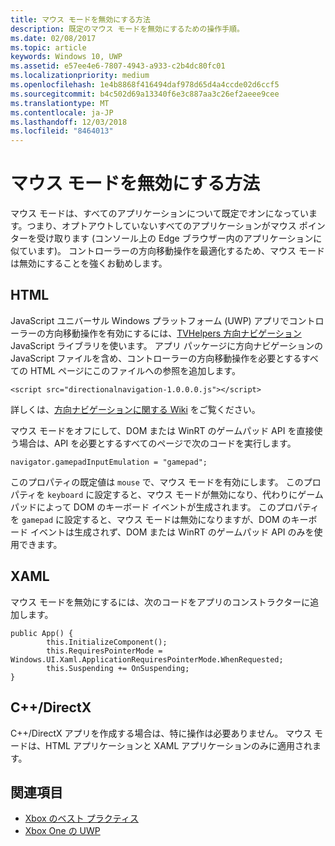```yaml
---
title: マウス モードを無効にする方法
description: 既定のマウス モードを無効にするための操作手順。
ms.date: 02/08/2017
ms.topic: article
keywords: Windows 10, UWP
ms.assetid: e57ee4e6-7807-4943-a933-c2b4dc80fc01
ms.localizationpriority: medium
ms.openlocfilehash: 1e4b8868f416494daf978d65d4a4ccde02d6ccf5
ms.sourcegitcommit: b4c502d69a13340f6e3c887aa3c26ef2aeee9cee
ms.translationtype: MT
ms.contentlocale: ja-JP
ms.lasthandoff: 12/03/2018
ms.locfileid: "8464013"
---
```

# <a name="how-to-disable-mouse-mode"></a>マウス モードを無効にする方法
マウス モードは、すべてのアプリケーションについて既定でオンになっています。つまり、オプトアウトしていないすべてのアプリケーションがマウス ポインターを受け取ります (コンソール上の Edge ブラウザー内のアプリケーションに似ています)。 コントローラーの方向移動操作を最適化するため、マウス モードは無効にすることを強くお勧めします。   
   
## <a name="html"></a>HTML   
JavaScript ユニバーサル Windows プラットフォーム (UWP) アプリでコントローラーの方向移動操作を有効にするには、[TVHelpers 方向ナビゲーション](https://github.com/Microsoft/TVHelpers/wiki/Using-DirectionalNavigation) JavaScript ライブラリを使います。 アプリ パッケージに方向ナビゲーションの JavaScript ファイルを含め、コントローラーの方向移動操作を必要とするすべての HTML ページにこのファイルへの参照を追加します。

```code
<script src="directionalnavigation-1.0.0.0.js"></script>
```
詳しくは、[方向ナビゲーションに関する Wiki](https://github.com/Microsoft/TVHelpers/wiki/Using-DirectionalNavigation) をご覧ください。

マウス モードをオフにして、DOM または WinRT のゲームパッド API を直接使う場合は、API を必要とするすべてのページで次のコードを実行します。 
   
```code
navigator.gamepadInputEmulation = "gamepad";
```   

   このプロパティの既定値は `mouse` で、マウス モードを有効にします。 このプロパティを `keyboard` に設定すると、マウス モードが無効になり、代わりにゲームパッドによって DOM のキーボード イベントが生成されます。 このプロパティを `gamepad` に設定すると、マウス モードは無効になりますが、DOM のキーボード イベントは生成されず、DOM または WinRT のゲームパッド API のみを使用できます。

## <a name="xaml"></a>XAML    
マウス モードを無効にするには、次のコードをアプリのコンストラクターに追加します。   
   
```code
public App() {
        this.InitializeComponent();
        this.RequiresPointerMode = Windows.UI.Xaml.ApplicationRequiresPointerMode.WhenRequested;
        this.Suspending += OnSuspending;
}
```

## <a name="cdirectx"></a>C++/DirectX   
C++/DirectX アプリを作成する場合は、特に操作は必要ありません。 マウス モードは、HTML アプリケーションと XAML アプリケーションのみに適用されます。

## <a name="see-also"></a>関連項目
- [Xbox のベスト プラクティス](tailoring-for-xbox.md)
- [Xbox One の UWP](index.md)


